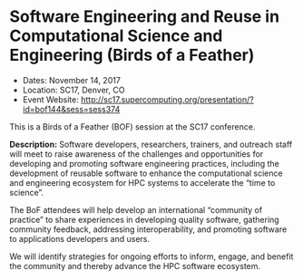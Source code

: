 # Software Engineering and Reuse in Computational Science and Engineering (Birds of a Feather)

- Dates: November 14, 2017
- Location: SC17, Denver, CO
- Event Website: http://sc17.supercomputing.org/presentation/?id=bof144&sess=sess374

This is a Birds of a Feather (BOF) session at the SC17 conference.

**Description:**  Software developers, researchers, trainers, and outreach staff will meet to raise awareness of the challenges and opportunities for developing and promoting software engineering practices, including the development of reusable software to enhance the computational science and engineering ecosystem for HPC systems to accelerate the “time to science”. 

The BoF attendees will help develop an international “community of practice” to share experiences in developing quality software, gathering community feedback, addressing interoperability, and promoting software to applications developers and users. 

We will identify strategies for ongoing efforts to inform, engage, and benefit the community and thereby advance the HPC software ecosystem.

<!---
Publish: yes
Categories: development, Collaboration
Topics: software engineering, projects and organizations
Tags: conference
Level: 2
Prerequisites: default
Aggregate: none
--->
